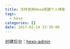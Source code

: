 ```yaml
---
title: 怎样使用Hexo搭建个人博客
tags:
  - hexo
categories: []
date: 2017-02-14 15:39:00
---
```


创建后台：[hexo-admin](https://github.com/jaredly/hexo-admin)